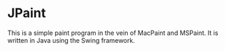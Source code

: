 # JPaint
This is a simple paint program in the vein of MacPaint and MSPaint. It is written in Java using the Swing framework.
